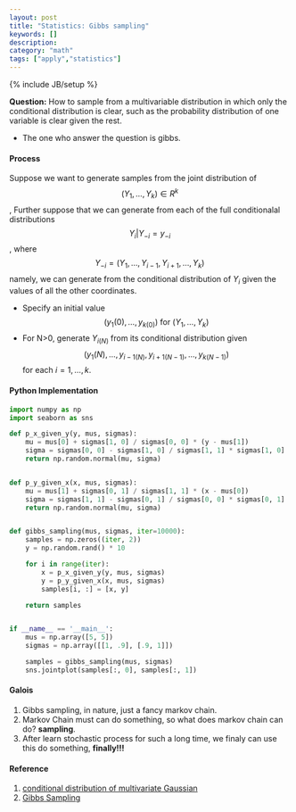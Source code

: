 ```yaml
---
layout: post
title: "Statistics: Gibbs sampling"
keywords: []
description: 
category: "math"
tags: ["apply","statistics"]
---
```

{% include JB/setup %}

**Question:** How to sample from a multivariable distribution in which only the
conditional distribution is clear, such as the probability distribution of one
variable is clear given the rest.

- The one who answer the question is gibbs.


#### Process
Suppose we want to generate samples from the joint distribution of $$
\left(Y_{1}, \ldots, Y_{k}\right) \in R^{k} $$, Further suppose that we can
generate from each of the full conditionalal distributions$$ Y_{i} |
Y_{-i}=y_{-i} $$, where <br />
$$
Y_{-i}=\left(Y_{1}, \ldots, Y_{i-1}, Y_{i+1}, \ldots, Y_{k}\right)
$$
namely, we can generate from the conditional distribution of $Y_i$ given the
values of all the other coordinates.
- Specify an initial value $$
\left(y_{1}(0), \ldots, y_{k(0)}\right) \text { for }\left(Y_{1}, \ldots,
Y_{k}\right)
$$
- For N>0, generate $Y_{i(N)}$ from its conditional distribution given $$
\left(y_{1}(N), \ldots, y_{i-1(N)}, y_{i+1(N-1)}, \ldots, y_{k(N-1)}\right)
$$ for each $i=1,\ldots,k$.








#### Python Implementation

```python
import numpy as np
import seaborn as sns

def p_x_given_y(y, mus, sigmas):
    mu = mus[0] + sigmas[1, 0] / sigmas[0, 0] * (y - mus[1])
    sigma = sigmas[0, 0] - sigmas[1, 0] / sigmas[1, 1] * sigmas[1, 0]
    return np.random.normal(mu, sigma)


def p_y_given_x(x, mus, sigmas):
    mu = mus[1] + sigmas[0, 1] / sigmas[1, 1] * (x - mus[0])
    sigma = sigmas[1, 1] - sigmas[0, 1] / sigmas[0, 0] * sigmas[0, 1]
    return np.random.normal(mu, sigma)


def gibbs_sampling(mus, sigmas, iter=10000):
    samples = np.zeros((iter, 2))
    y = np.random.rand() * 10

    for i in range(iter):
        x = p_x_given_y(y, mus, sigmas)
        y = p_y_given_x(x, mus, sigmas)
        samples[i, :] = [x, y]

    return samples


if __name__ == '__main__':
    mus = np.array([5, 5])
    sigmas = np.array([[1, .9], [.9, 1]])

    samples = gibbs_sampling(mus, sigmas)
    sns.jointplot(samples[:, 0], samples[:, 1])

```

#### Galois
1. Gibbs sampling, in nature, just a fancy markov chain.
2. Markov Chain must can do something, so what does markov chain can do?
   **sampling**.
3. After learn stochastic process for such a long time, we finaly can use this
   do something, **finally!!!**


#### Reference
1. [conditional distribution of multivariate Gaussian](http://fourier.eng.hmc.edu/e161/lectures/gaussianprocess/node7.html.)
2. [Gibbs Sampling](https://wiseodd.github.io/techblog/2015/10/09/gibbs-sampling/)






